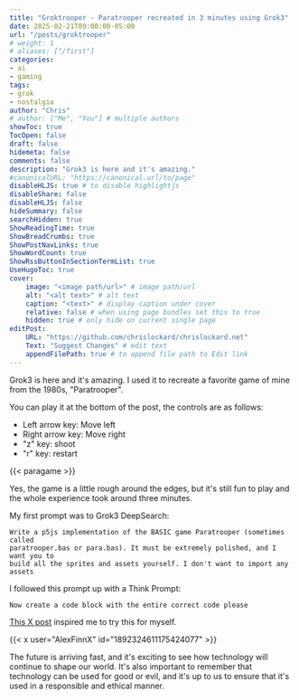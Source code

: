 ```yaml
---
title: "Groktrooper - Paratrooper recreated in 3 minutes using Grok3"
date: 2025-02-21T09:00:00-05:00
url: "/posts/groktrooper"
# weight: 1
# aliases: ["/first"]
categories:
- ai
- gaming
tags:
- grok
- nostalgia
author: "Chris"
# author: ["Me", "You"] # multiple authors
showToc: true
TocOpen: false
draft: false
hidemeta: false
comments: false
description: "Grok3 is here and it's amazing."
#canonicalURL: "https://canonical.url/to/page"
disableHLJS: true # to disable highlightjs
disableShare: false
disableHLJS: false
hideSummary: false
searchHidden: true
ShowReadingTime: true
ShowBreadCrumbs: true
ShowPostNavLinks: true
ShowWordCount: true
ShowRssButtonInSectionTermList: true
UseHugoToc: true
cover:
    image: "<image path/url>" # image path/url
    alt: "<alt text>" # alt text
    caption: "<text>" # display caption under cover
    relative: false # when using page bundles set this to true
    hidden: true # only hide on current single page
editPost:
    URL: "https://github.com/chrislockard/chrislockard.net"
    Text: "Suggest Changes" # edit text
    appendFilePath: true # to append file path to Edit link
---
```

Grok3 is here and it's amazing. I used it to recreate a favorite game of mine
from the 1980s, "Paratrooper".

You can play it at the bottom of the post, the controls are as follows:
- Left arrow key: Move left
- Right arrow key: Move right
- "z" key: shoot
- "r" key: restart

{{< paragame >}}

Yes, the game is a little rough around the edges, but it's still fun to play and
the whole experience took around three minutes.

My first prompt was to Grok3 DeepSearch:

```
Write a p5js implementation of the BASIC game Paratrooper (sometimes called
paratrooper.bas or para.bas). It must be extremely polished, and I want you to
build all the sprites and assets yourself. I don't want to import any assets
```

I followed this prompt up with a Think Prompt:

```
Now create a code block with the entire correct code please
```

[This X
post](https://x.com/AlexFinnX/status/1892324611175424077) inspired me to try this for myself.

{{< x user="AlexFinnX" id="1892324611175424077" >}}

The future is arriving fast, and it's exciting to see how technology will
continue to shape our world. It's also important to remember that technology can
be used for good or evil, and it's up to us to ensure that it's used in a
responsible and ethical manner.
